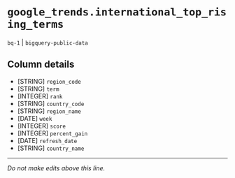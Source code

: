 # `google_trends.international_top_rising_terms`
`bq-1` | `bigquery-public-data`

## Column details
* [STRING]    `region_code`
* [STRING]    `term`
* [INTEGER]   `rank`
* [STRING]    `country_code`
* [STRING]    `region_name`
* [DATE]      `week`
* [INTEGER]   `score`
* [INTEGER]   `percent_gain`
* [DATE]      `refresh_date`
* [STRING]    `country_name`

-------------------------------------------------------------------------------
*Do not make edits above this line.*

